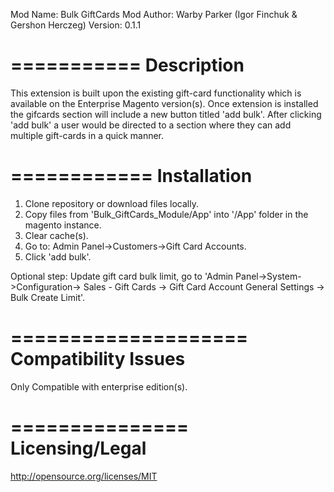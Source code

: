 Mod Name: Bulk GiftCards
Mod Author: Warby Parker (Igor Finchuk & Gershon Herczeg)
Version: 0.1.1

===========
Description
===========
This extension is built upon the existing gift-card functionality which is available on the Enterprise Magento version(s). 
Once extension is installed the gifcards section will include a new button titled 'add bulk'.
After clicking 'add bulk' a user would be directed to a section where they can add multiple gift-cards in a quick manner. 

============
Installation
============
1. Clone repository or download files locally.
2. Copy files from 'Bulk_GiftCards_Module/App' into '/App' folder in the magento instance.
2. Clear cache(s).
3. Go to: Admin Panel->Customers->Gift Card Accounts.
4. Click 'add bulk'.

Optional step: Update gift card bulk limit, go to  'Admin Panel->System->Configuration-> Sales - Gift Cards -> Gift Card Account General Settings -> Bulk Create Limit'. 

====================
Compatibility Issues
====================
Only Compatible with enterprise edition(s).


===============
Licensing/Legal
===============
http://opensource.org/licenses/MIT